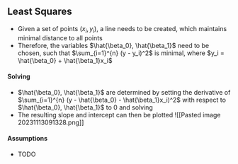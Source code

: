 ## Least Squares
- Given a set of points $(x_i, y_i)$, a line needs to be created, which maintains minimal distance to all points
- Therefore, the variables $\hat{\beta_0}, \hat{\beta_1}$ need to be chosen, such that $\sum_{i=1}^{n} (y - y_i)^2$ is minimal, where $y_i = \hat{\beta_0} + \hat{\beta_1}x_i$
#### Solving
- $\hat{\beta_0}, \hat{\beta_1}$ are determined by setting the derivative of $\sum_{i=1}^{n} (y - \hat{\beta_0} - \hat{\beta_1}x_i)^2$ with respect to $\hat{\beta_0}, \hat{\beta_1}$ to $0$ and solving
- The resulting slope and intercept can then be plotted
![[Pasted image 20231113091328.png]]
#### Assumptions
- TODO